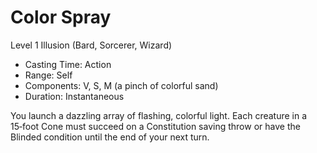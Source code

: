 # Color Spray
Level 1 Illusion (Bard, Sorcerer, Wizard)

- Casting Time: Action
- Range: Self
- Components: V, S, M (a pinch of colorful sand)
- Duration: Instantaneous

You launch a dazzling array of flashing, colorful light. Each creature in a 15‑foot Cone must succeed on a Constitution saving throw or have the Blinded condition until the end of your next turn.
